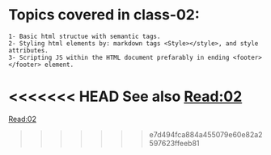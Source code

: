 # Topics covered in class-02:
    1- Basic html structue with semantic tags.
    2- Styling html elements by: markdown tags <Style></style>, and style attributes.
    3- Scripting JS within the HTML document prefarably in ending <footer></footer> element.
    
<<<<<<< HEAD
    See also  [Read:02](https://abed-77.github.io/reading-notes/Read:02)
=======
   [Read:02](https://abed-77.github.io/reading-notes/Read:02)
    
>>>>>>> e7d494fca884a455079e60e82a2597623ffeeb81
